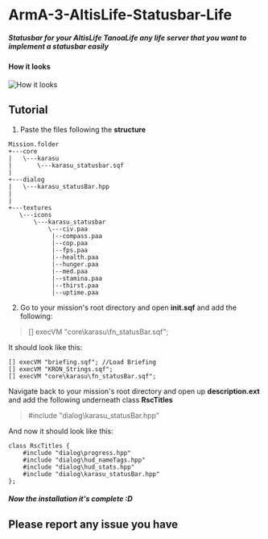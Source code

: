 # ArmA-3-AltisLife-Statusbar-Life
##### Statusbar for your AltisLife TanoaLife any life server that you want to implement a statusbar easily


#### How it looks
![How it looks](http://images.akamai.steamusercontent.com/ugc/106230834963763986/289D4753F7326524BE8AECC5765B70E3B9A081EC/)

## Tutorial

1. Paste the files following the **structure**
```sqf
Mission.folder
+---core 
|   \---karasu
|       \---karasu_statusbar.sqf
|       
+---dialog
|   \---karasu_statusBar.hpp
|      
|          
+---textures
   \---icons
       \---karasu_statusbar
           \---civ.paa
            |--compass.paa
            |--cop.paa
            |--fps.paa
            |--health.paa
            |--hunger.paa
            |--med.paa
            |--stamina.paa
            |--thirst.paa
            |--uptime.paa
```
2. Go to your mission's root directory and open **init.sqf** and add the following:
> [] execVM "core\karasu\fn_statusBar.sqf";

It should look like this:
```sqf
[] execVM "briefing.sqf"; //Load Briefing
[] execVM "KRON_Strings.sqf";
[] execVM "core\karasu\fn_statusBar.sqf";
```

Navigate back to your mission's root directory and open up **description.ext** and add the following underneath class **RscTitles**
> #include "dialog\karasu_statusBar.hpp"

And now it should look like this:
```sqf
class RscTitles {
	#include "dialog\progress.hpp"
	#include "dialog\hud_nameTags.hpp"
	#include "dialog\hud_stats.hpp"
	#include "dialog\karasu_statusBar.hpp"
};
```

##### Now the installation it's complete :D





## Please report any issue you have
